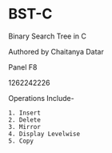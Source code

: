 # BST-C
Binary Search Tree in C

Authored by Chaitanya Datar

Panel F8

1262242226

Operations Include-
```
1. Insert
2. Delete
3. Mirror
4. Display Levelwise
5. Copy
```
